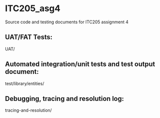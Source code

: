 # ITC205_asg4
Source code and testing documents for ITC205 assignment 4

## UAT/FAT Tests:
UAT/

## Automated integration/unit tests and test output document:
test/library/entities/

## Debugging, tracing and resolution log:
tracing-and-resolution/
